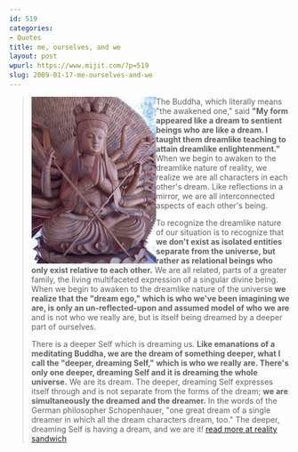 ```yaml
---
id: 519
categories:
- Quotes
title: me, ourselves, and we
layout: post
wpurl: https://www.mijit.com/?p=519
slug: 2009-01-17-me-ourselves-and-we
---
```

<blockquote>
<img src="/images/2009/01/avalokitesvarabig-224x300.jpg" alt="" title="avalokitesvarabig" align="left" width="224" height="300" class="alignnone size-medium wp-image-520" />

The Buddha, which literally means "the awakened one," said <strong>"My form appeared like a dream to sentient beings who are like a dream. I taught them dreamlike teaching to attain dreamlike enlightenment."</strong> When we begin to awaken to the dreamlike nature of reality, we realize we are all characters in each other's dream. Like reflections in a mirror, we are all interconnected aspects of each other's being.

To recognize the dreamlike nature of our situation is to recognize that <strong>we don't exist as isolated entities separate from the universe, but rather as relational beings who only exist relative to each other.</strong> We are all related, parts of a greater family, the living multifaceted expression of a singular divine being. When we begin to awaken to the dreamlike nature of the universe <strong>we realize that the "dream ego," which is who we've been imagining we are, is only an un-reflected-upon and assumed model of who we are</strong> and is not who we really are, but is itself being dreamed by a deeper part of ourselves.

There is a deeper Self which is dreaming us. <strong>Like emanations of a meditating Buddha, we are the dream of something deeper, what I call the "deeper, dreaming Self," which is who we really are. There's only one deeper, dreaming Self and it is dreaming the whole universe.</strong> We are its dream. The deeper, dreaming Self expresses itself through and is not separate from the forms of the dream; <strong>we are simultaneously the dreamed and the dreamer.</strong> In the words of the German philosopher Schopenhauer, "one great dream of a single dreamer in which all the dream characters dream, too." The deeper, dreaming Self is having a dream, and we are it!
<a href="https://www.realitysandwich.com/one_great_dream_single_dreamer">
read more at reality sandwich</a></blockquote>

